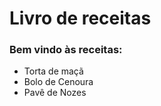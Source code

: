 # Livro de receitas

### Bem vindo às receitas:

- Torta de maçã
- Bolo de Cenoura
- Pavê de Nozes


